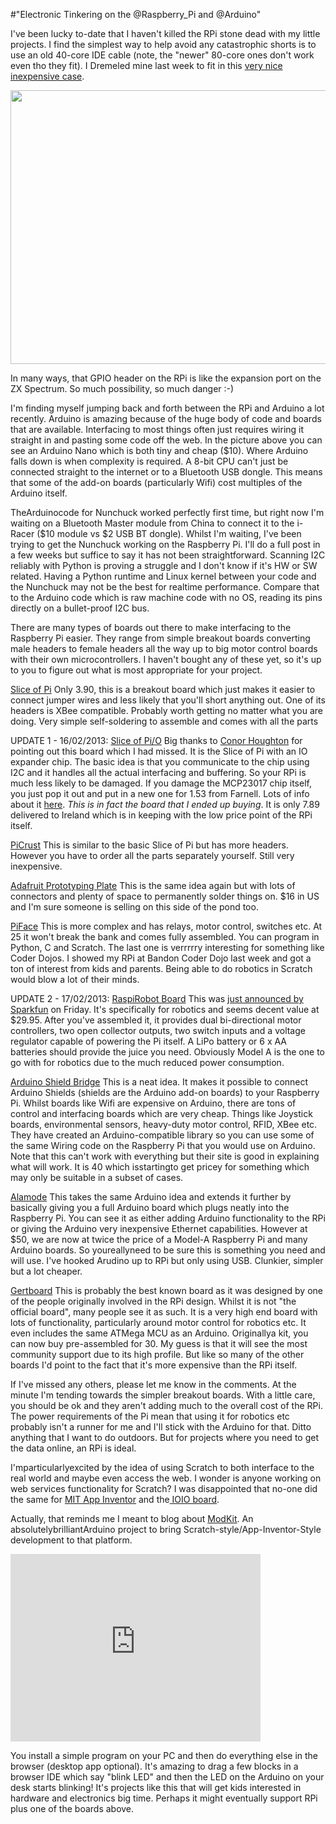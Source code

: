 #"Electronic Tinkering on the @Raspberry_Pi and @Arduino"

I've been lucky to-date that I haven't killed the RPi stone dead with my little projects. I find the simplest way to help avoid any catastrophic shorts is to use an old 40-core IDE cable (note, the "newer" 80-core ones don't work even tho they fit). I Dremeled mine last week to fit in this <a href="http://www.ebay.co.uk/itm/Pi-Box-Case-Box-Enclosure-for-Raspberry-Pi-Computer-New-From-PiWorks-/390538699061?pt=UK_Computing_DesktopComponents_RL&hash=item5aedeba135">very nice inexpensive case</a>.

<a href="http://conoroneill.net/wp-content/uploads/2013/02/IMG_20130210_102511.jpg"><img class="alignnone size-large wp-image-931" title="IMG_20130210_102511" src="http://conoroneill.net/wp-content/uploads/2013/02/IMG_20130210_102511-1024x768.jpg" alt="" width="584" height="438" /></a>

In many ways, that GPIO header on the RPi is like the expansion port on the ZX Spectrum. So much possibility, so much danger :-)

I'm finding myself jumping back and forth between the RPi and Arduino a lot recently. Arduino is amazing because of the huge body of code and boards that are available. Interfacing to most things often just requires wiring it straight in and pasting some code off the web. In the picture above you can see an Arduino Nano which is both tiny and cheap ($10). Where Arduino falls down is when complexity is required. A 8-bit CPU can't just be connected straight to the internet or to a Bluetooth USB dongle. This means that some of the add-on boards (particularly Wifi) cost multiples of the Arduino itself.

TheArduinocode for Nunchuck worked perfectly first time, but right now I'm waiting on a Bluetooth Master module from China to connect it to the i-Racer ($10 module vs $2 USB BT dongle). Whilst I'm waiting, I've been trying to get the Nunchuck working on the Raspberry Pi. I'll do a full post in a few weeks but suffice to say it has not been straightforward. Scanning I2C reliably with Python is proving a struggle and I don't know if it's HW or SW related. Having a Python runtime and Linux kernel between your code and the Nunchuck may not be the best for realtime performance. Compare that to the Arduino code which is raw machine code with no OS, reading its pins directly on a bullet-proof I2C bus.

There are many types of boards out there to make interfacing to the Raspberry Pi easier. They range from simple breakout boards converting male headers to female headers all the way up to big motor control boards with their own microcontrollers. I haven't bought any of these yet, so it's up to you to figure out what is most appropriate for your project.

<a href="http://shop.ciseco.co.uk/slice-of-pi-add-on-for-raspberry-pi/">Slice of Pi</a>
Only 3.90, this is a breakout board which just makes it easier to connect jumper wires and less likely that you'll short anything out. One of its headers is XBee compatible. Probably worth getting no matter what you are doing. Very simple self-soldering to assemble and comes with all the parts

UPDATE 1 - 16/02/2013: <a href="http://shop.ciseco.co.uk/k002-slice-of-pi-o/">Slice of Pi/O</a>
Big thanks to <a href="https://twitter.com/conorjh">Conor Houghton</a> for pointing out this board which I had missed. It is the Slice of Pi with an IO expander chip. The basic idea is that you communicate to the chip using I2C and it handles all the actual interfacing and buffering. So your RPi is much less likely to be damaged. If you damage the MCP23017 chip itself, you just pop it out and put in a new one for 1.53 from Farnell. Lots of info about it <a href="http://nathan.chantrell.net/20120602/raspberry-pi-io-expander-board/">here</a>. <em>This is in fact the board that I ended up buying</em>. It is only 7.89 delivered to Ireland which is in keeping with the low price point of the RPi itself.

<a href="http://picru.st">PiCrust</a>
This is similar to the basic Slice of Pi but has more headers. However you have to order all the parts separately yourself. Still very inexpensive.

<a href="http://www.adafruit.com/products/801">Adafruit Prototyping Plate</a>
This is the same idea again but with lots of connectors and plenty of space to permanently solder things on. $16 in US and I'm sure someone is selling on this side of the pond too.

<a href="http://ie.farnell.com/jsp/search/displayproduct.jsp?SKU=2218566&amp;CMP=SOM-FB-PiFace-Launch">PiFace</a>
This is more complex and has relays, motor control, switches etc. At 25 it won't break the bank and comes fully assembled. You can program in Python, C and Scratch. The last one is verrrrry interesting for something like Coder Dojos. I showed my RPi at Bandon Coder Dojo last week and got a ton of interest from kids and parents. Being able to do robotics in Scratch would blow a lot of their minds.

UPDATE 2 - 17/02/2013: <a href="https://www.sparkfun.com/products/11561">RaspiRobot Board</a>
This was <a href="https://www.sparkfun.com/news/1074">just announced by Sparkfun</a> on Friday. It's specifically for robotics and seems decent value at $29.95. After you've assembled it, it provides dual bi-directional motor controllers, two open collector outputs, two switch inputs and a voltage regulator capable of powering the Pi itself. A LiPo battery or 6 x AA batteries should provide the juice you need. Obviously Model A is the one to go with for robotics due to the much reduced power consumption.

<a href="http://www.cooking-hacks.com/index.php/shop/raspberry-pi/raspberry-pi-to-arduino-shield-connection-bridge.html">Arduino Shield Bridge</a>
This is a neat idea. It makes it possible to connect Arduino Shields (shields are the Arduino add-on boards) to your Raspberry Pi. Whilst boards like Wifi are expensive on Arduino, there are tons of control and interfacing boards which are very cheap. Things like Joystick boards, environmental sensors, heavy-duty motor control, RFID, XBee etc. They have created an Arduino-compatible library so you can use some of the same Wiring code on the Raspberry Pi that you would use on Arduino. Note that this can't work with everything but their site is good in explaining what will work. It is 40 which isstartingto get pricey for something which may only be suitable in a subset of cases.

<a href="http://www.seeedstudio.com/depot/alamode-arduino-compatible-raspberry-pi-plate-p-1285.html?cPath=132_133">Alamode</a>
This takes the same Arduino idea and extends it further by basically giving you a full Arduino board which plugs neatly into the Raspberry Pi. You can see it as either adding Arduino functionality to the RPi or giving the Arduino very inexpensive Ethernet capabilities. However at $50, we are now at twice the price of a Model-A Raspberry Pi and many Arduino boards. So youreallyneed to be sure this is something you need and will use. I've hooked Arudino up to RPi but only using USB. Clunkier, simpler but a lot cheaper.

<a href="http://www.element14.com/community/docs/DOC-51726/l/assembled-gertboard-for-raspberry-pi">Gertboard</a>
This is probably the best known board as it was designed by one of the people originally involved in the RPi design. Whilst it is not "the official board", many people see it as such. It is a very high end board with lots of functionality, particularly around motor control for robotics etc. It even includes the same ATMega MCU as an Arduino. Originallya kit, you can now buy pre-assembled for 30. My guess is that it will see the most community support due to its high profile. But like so many of the other boards I'd point to the fact that it's more expensive than the RPi itself.

If I've missed any others, please let me know in the comments. At the minute I'm tending towards the simpler breakout boards. With a little care, you should be ok and they aren't adding much to the overall cost of the RPi. The power requirements of the Pi mean that using it for robotics etc probably isn't a runner for me and I'll stick with the Arduino for that. Ditto anything that I want to do outdoors. But for projects where you need to get the data online, an RPi is ideal.

I'mparticularlyexcited by the idea of using Scratch to both interface to the real world and maybe even access the web. I wonder is anyone working on web services functionality for Scratch? I was disappointed that no-one did the same for <a href="http://appinventor.mit.edu/">MIT App Inventor</a> and the<a href="https://www.sparkfun.com/products/11343"> IOIO board</a>.

Actually, that reminds me I meant to blog about <a href="http://www.modk.it/">ModKit</a>. An absolutelybrilliantArduino project to bring Scratch-style/App-Inventor-Style development to that platform.

<iframe src="http://player.vimeo.com/video/42436411" width="400" height="300" frameborder="0" webkitAllowFullScreen mozallowfullscreen allowFullScreen></iframe>

You install a simple program on your PC and then do everything else in the browser (desktop app optional). It's amazing to drag a few blocks in a browser IDE which say "blink LED" and then the LED on the Arduino on your desk starts blinking! It's projects like this that will get kids interested in hardware and electronics big time. Perhaps it might eventually support RPi plus one of the boards above.